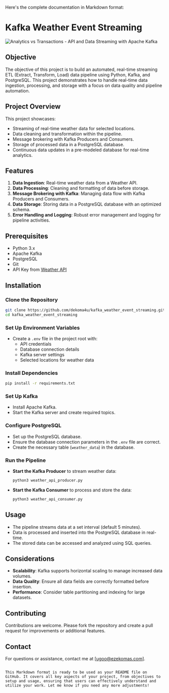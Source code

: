Here's the complete documentation in Markdown format:


# Kafka Weather Event Streaming

![Analytics vs Transactions - API and Data Streaming with Apache Kafka](https://www.kai-waehner.de/blog/2022/03/09/analytics-vs-transactions-api-data-streaming-with-apache-kafka/)

## Objective

The objective of this project is to build an automated, real-time streaming ETL (Extract, Transform, Load) data pipeline using Python, Kafka, and PostgreSQL. This project demonstrates how to handle real-time data ingestion, processing, and storage with a focus on data quality and pipeline automation.

## Project Overview

This project showcases:

- Streaming of real-time weather data for selected locations.
- Data cleaning and transformation within the pipeline.
- Message brokering with Kafka Producers and Consumers.
- Storage of processed data in a PostgreSQL database.
- Continuous data updates in a pre-modeled database for real-time analytics.

## Features

1. **Data Ingestion**: Real-time weather data from a Weather API.
2. **Data Processing**: Cleaning and formatting of data before storage.
3. **Message Brokering with Kafka**: Managing data flow with Kafka Producers and Consumers.
4. **Data Storage**: Storing data in a PostgreSQL database with an optimized schema.
5. **Error Handling and Logging**: Robust error management and logging for pipeline activities.

## Prerequisites

- Python 3.x
- Apache Kafka
- PostgreSQL
- Git
- API Key from [Weather API](https://www.weatherapi.com/docs/)

## Installation

### Clone the Repository

```bash
git clone https://github.com/dekoma4u/kafka_weather_event_streaming.git
cd kafka_weather_event_streaming
```

### Set Up Environment Variables

- Create a `.env` file in the project root with:
  - API credentials
  - Database connection details
  - Kafka server settings
  - Selected locations for weather data

### Install Dependencies

```bash
pip install -r requirements.txt
```

### Set Up Kafka

- Install Apache Kafka.
- Start the Kafka server and create required topics.

### Configure PostgreSQL

- Set up the PostgreSQL database.
- Ensure the database connection parameters in the `.env` file are correct.
- Create the necessary table (`weather_data`) in the database.

### Run the Pipeline

- **Start the Kafka Producer** to stream weather data:

  ```bash
  python3 weather_api_producer.py
  ```

- **Start the Kafka Consumer** to process and store the data:

  ```bash
  python3 weather_api_consumer.py
  ```

## Usage

- The pipeline streams data at a set interval (default 5 minutes).
- Data is processed and inserted into the PostgreSQL database in real-time.
- The stored data can be accessed and analyzed using SQL queries.

## Considerations

- **Scalability**: Kafka supports horizontal scaling to manage increased data volumes.
- **Data Quality**: Ensure all data fields are correctly formatted before insertion.
- **Performance**: Consider table partitioning and indexing for large datasets.

## Contributing

Contributions are welcome. Please fork the repository and create a pull request for improvements or additional features.

## Contact

For questions or assistance, contact me at [ugoo@ezekomas.com].
```

This Markdown format is ready to be used as your README file on GitHub. It covers all key aspects of your project, from objectives to setup and usage, ensuring that users can effectively understand and utilize your work. Let me know if you need any more adjustments!